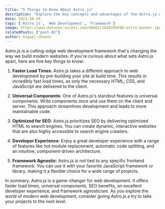 ```yaml
---
title: "5 Things to Know About Astro.js"
description: "Explore the key concepts and advantages of the Astro.js web development framework."
date: 2023-10-20
tags: ['Astro.js', 'Web Development', 'Framework']
image: https://www.datocms-assets.com/48401/1638296498-astro-banner.jpeg?dpr=0.75&fit=max&fm=webp&w=900
relatedPosts: ["post-02"]
author: miguel-chavez
---
```


Astro.js is a cutting-edge web development framework that's changing the way we build modern websites. If you're curious about what sets Astro.js apart, here are five key things to know:

1. **Faster Load Times**: Astro.js takes a different approach to web development by pre-building your site at build time. This results in incredibly fast load times, as only the necessary HTML, CSS, and JavaScript are delivered to the client.

2. **Universal Components**: One of Astro.js's standout features is universal components. Write components once and use them on the client and server. This approach streamlines development and leads to more maintainable code.

3. **Optimized for SEO**: Astro.js prioritizes SEO by delivering optimized HTML to search engines. You can create dynamic, interactive websites that are also highly accessible to search engine crawlers.

4. **Developer Experience**: Enjoy a great developer experience with a range of features like hot module replacement, automatic code splitting, and an intuitive, component-driven architecture.

5. **Framework Agnostic**: Astro.js is not tied to any specific frontend framework. You can use it with your favorite JavaScript framework or library, making it a flexible choice for a wide range of projects.

In summary, Astro.js is a game-changer for web development. It offers faster load times, universal components, SEO benefits, an excellent developer experience, and framework agnosticism. As you explore the world of modern web development, consider giving Astro.js a try to take your projects to the next level.
